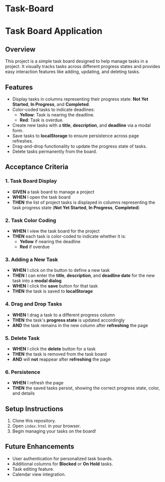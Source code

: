 # Task-Board

# Task Board Application

## Overview
This project is a simple task board designed to help manage tasks in a project. It visually tracks tasks across different progress states and provides easy interaction features like adding, updating, and deleting tasks.

## Features
- Display tasks in columns representing their progress state: **Not Yet Started**, **In Progress**, and **Completed**.
- Color-coded tasks to indicate deadlines:
  - **Yellow**: Task is nearing the deadline.
  - **Red**: Task is overdue.
- Create new tasks with a **title**, **description**, and **deadline** via a modal form.
- Save tasks to **localStorage** to ensure persistence across page refreshes.
- Drag-and-drop functionality to update the progress state of tasks.
- Delete tasks permanently from the board.

## Acceptance Criteria

### 1. Task Board Display
- **GIVEN** a task board to manage a project
- **WHEN** I open the task board
- **THEN** the list of project tasks is displayed in columns representing the task progress state (**Not Yet Started**, **In Progress**, **Completed**)

### 2. Task Color Coding
- **WHEN** I view the task board for the project
- **THEN** each task is color-coded to indicate whether it is:
  - **Yellow** if nearing the deadline
  - **Red** if overdue

### 3. Adding a New Task
- **WHEN** I click on the button to define a new task
- **THEN** I can enter the **title**, **description**, and **deadline date** for the new task into a **modal dialog**
- **WHEN** I click the **save** button for that task
- **THEN** the task is saved to **localStorage**

### 4. Drag and Drop Tasks
- **WHEN** I drag a task to a different progress column
- **THEN** the task's **progress state** is updated accordingly
- **AND** the task remains in the new column after **refreshing** the page

### 5. Delete Task
- **WHEN** I click the **delete** button for a task
- **THEN** the task is removed from the task board
- **AND** will **not** reappear after **refreshing** the page

### 6. Persistence
- **WHEN** I refresh the page
- **THEN** the saved tasks persist, showing the correct progress state, color, and details

## Setup Instructions
1. Clone this repository.
2. Open `index.html` in your browser.
3. Begin managing your tasks on the board!

## Future Enhancements
- User authentication for personalized task boards.
- Additional columns for **Blocked** or **On Hold** tasks.
- Task editing feature.
- Calendar view integration.